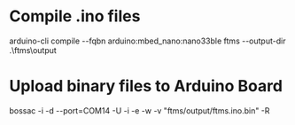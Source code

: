 # Compile .ino files
arduino-cli compile --fqbn arduino:mbed_nano:nano33ble ftms --output-dir .\ftms\output

# Upload binary files to Arduino Board
 bossac -i -d --port=COM14 -U -i -e -w -v "ftms/output/ftms.ino.bin" -R